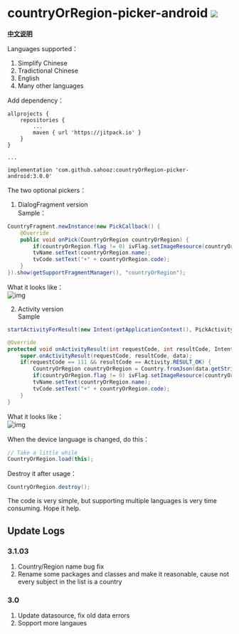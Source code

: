 # countryOrRegion-picker-android [![](https://jitpack.io/v/sahooz/countryOrRegion-picker-android.svg)](https://jitpack.io/#sahooz/countryOrRegion-picker-android)

**[中文说明](./README.md)**  

Languages supported：  
1. Simplify Chinese
2. Tradictional Chinese
3. English  
4. Many other languages

Add dependency：

```
allprojects {
    repositories {
        ...
        maven { url 'https://jitpack.io' }
    }
}

...

implementation 'com.github.sahooz:countryOrRegion-picker-android:3.0.0'
```

The two optional pickers： 

1. DialogFragment version    
Sample： 
```java
CountryFragment.newInstance(new PickCallback() {
    @Override
    public void onPick(CountryOrRegion countryOrRegion) {
        if(countryOrRegion.flag != 0) ivFlag.setImageResource(countryOrRegion.flag);
        tvName.setText(countryOrRegion.name);
        tvCode.setText("+" + countryOrRegion.code);
    }
}).show(getSupportFragmentManager(), "countryOrRegion");
```
What it looks like：  
![img](./imgs/dialogfragment.png)  

2. Activity version  
Sample  
```java
startActivityForResult(new Intent(getApplicationContext(), PickActivity.class), 111);

@Override
protected void onActivityResult(int requestCode, int resultCode, Intent data) {
    super.onActivityResult(requestCode, resultCode, data);
    if(requestCode == 111 && resultCode == Activity.RESULT_OK) {
        CountryOrRegion countryOrRegion = Country.fromJson(data.getStringExtra("countryOrRegion"));
        if(countryOrRegion.flag != 0) ivFlag.setImageResource(countryOrRegion.flag);
        tvName.setText(countryOrRegion.name);
        tvCode.setText("+" + countryOrRegion.code);
    }
}
```
What it looks like：  
![img](./imgs/activity.png)     


When the device language is changed, do this：
```java 
// Take a little while
CountryOrRegion.load(this);
```  

Destroy it after usage： 
```java 
CountryOrRegion.destroy();
```

The code is very simple, but supporting multiple languages is very time consuming. Hope it help.

## Update Logs  

### 3.1.03

1. Country/Region name bug fix
2. Rename some packages and classes and make it reasonable, cause not every subject in the list is a country

### 3.0  

1. Update datasource, fix old data errors  
2. Sopport more langaues